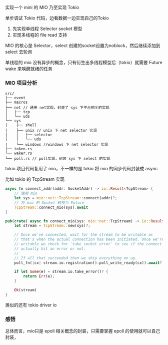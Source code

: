 实现一个 mini 的 MIO
乃至实现 Tokio

单步调试 Tokio 代码，边看数据一边实现自己的Tokio

1. 先实现单线程 Selector socket 模型
2. 实现多线程的 file read 支持


MIO 的核心是 Selector，select 创建的socket设置为noblock，然后继续添加到 select 去轮询

单线程的 mio 没有异步的概念，只有衍生出多线程模型后（tokio）就需要 Future wake 来唤醒就绪的任务

### MIO 项目分析

```
src/
├── event
├── macros
├── net // 通用 net实现，封装了 sys 下平台相关的实现
│   ├── tcp
│   └── uds
└── sys
|    ├── shell
|    ├── unix // unix 下 net selector 实现
|    │   ├── selector
|    │   └── uds
|    └── windows //windows 下 net selector 实现
├── token.rs
└── waker.rs
└── poll.rs // poll实现，封装 sys 下 select 的实现
```

tokio 项目代码复用了 mio，不一样的是 tokio 将 mio 的同步代码封装成 async

比如 tokio 的 TcpStream 实现

```rs
async fn connect_addr(addr: SocketAddr) -> io::Result<TcpStream> {
    // 使用 mio
    let sys = mio::net::TcpStream::connect(addr)?;
    // 将 mio 的 Socket 转换为 Future
    TcpStream::connect_mio(sys).await
}

pub(crate) async fn connect_mio(sys: mio::net::TcpStream) -> io::Result<TcpStream> {
    let stream = TcpStream::new(sys)?;

    // Once we've connected, wait for the stream to be writable as
    // that's when the actual connection has been initiated. Once we're
    // writable we check for `take_socket_error` to see if the connect
    // actually hit an error or not.
    //
    // If all that succeeded then we ship everything on up.
    poll_fn(|cx| stream.io.registration().poll_write_ready(cx)).await?;

    if let Some(e) = stream.io.take_error()? {
        return Err(e);
    }

    Ok(stream)
}
```

类似的还有 tokio driver io

### 感悟

总体而言，mio只是 epoll 相关概念的封装，只需要掌握 epoll 的使用就可以自己封装，


